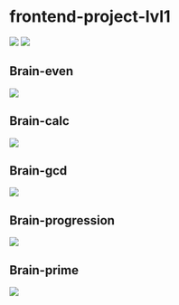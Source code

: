 # frontend-project-lvl1
<a href="https://codeclimate.com/github/VladimirKondratenko/frontend-project-lvl1/maintainability"><img src="https://api.codeclimate.com/v1/badges/961a20113da3b266e1c7/maintainability" /></a>
<a href="https://github.com/VladimirKondratenko/frontend-project-lvl1/actions"><img src="https://github.com/VladimirKondratenko/frontend-project-lvl1/workflows/make%20lint/badge.svg?branch=master"></a>
<h2>Brain-even</h2>
<a href="https://asciinema.org/a/o0uYxjLoMYOFf2ggoIFheMF7k" target="_blank"><img src="https://asciinema.org/a/o0uYxjLoMYOFf2ggoIFheMF7k.svg" /></a>
<h2>Brain-calc</h2>
<a href="https://asciinema.org/a/b3Zt8vcjwOXzCm1X0ldic9e99" target="_blank"><img src="https://asciinema.org/a/b3Zt8vcjwOXzCm1X0ldic9e99.svg" /></a>
<h2>Brain-gcd</h2>
<a href="https://asciinema.org/a/CPXz5GQrF8lcvoZ5382Regy3K" target="_blank"><img src="https://asciinema.org/a/CPXz5GQrF8lcvoZ5382Regy3K.svg" /></a>
<h2>Brain-progression</h2>
<a href="https://asciinema.org/a/JznFOqiFI2yzyyOEM6WN1ypwO" target="_blank"><img src="https://asciinema.org/a/JznFOqiFI2yzyyOEM6WN1ypwO.svg" /></a>
<h2>Brain-prime</h2>
<a href="https://asciinema.org/a/W2nl7VI5kl226nodzDt9tyLeS" target="_blank"><img src="https://asciinema.org/a/W2nl7VI5kl226nodzDt9tyLeS.svg" /></a>
